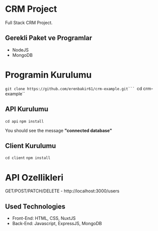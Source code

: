 # CRM Project
Full Stack CRM Project.
 
 ## Gerekli Paket ve Programlar
 - NodeJS
 - MongoDB

# Programin Kurulumu
``git clone https://github.com/erenbakir61/crm-example.git```
``cd crm-example``

## API Kurulumu
``cd api``
``npm install``

You should see the message **"connected database"**




## Client Kurulumu
``cd client``
``npm install``



 # API Ozellikleri
 GET/POST/PATCH/DELETE - http://localhost:3000/users



## Used Technologies
* Front-End: HTML, CSS, NuxtJS
* Back-End: Javascript, ExpressJS, MongoDB
